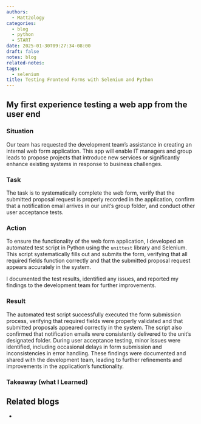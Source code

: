 ```yaml
---
authors:
  - Matt2ology
categories:
  - blog
  - python
  - START
date: 2025-01-30T09:27:34-08:00
draft: false
notes: blog
related-notes:
tags:
  - selenium
title: Testing Frontend Forms with Selenium and Python
---
```


## My first experience testing a web app from the user end

<!-- [Propose edits or changes on GitHub](link to GitHub repo of file) -->

### Situation

Our team has requested the development team’s assistance in creating an internal web
form application. This app will enable IT managers and group leads to propose projects that
introduce new services or significantly enhance existing systems in response to business
challenges.

### Task

The task is to systematically complete the web form, verify that the submitted proposal
request is properly recorded in the application, confirm that a notification email arrives in
our unit’s group folder, and conduct other user acceptance tests.

### Action

To ensure the functionality of the web form application, I developed an automated test
script in Python using the `unittest` library and Selenium. This script systematically fills out
and submits the form, verifying that all required fields function correctly and that the
submitted proposal request appears accurately in the system.

I documented the test results, identified any issues, and reported my
findings to the development team for further improvements.

### Result

The automated test script successfully executed the form submission process, verifying that
required fields were properly validated and that submitted proposals appeared correctly in
the system. The script also confirmed that notification emails were consistently delivered to
the unit’s designated folder. During user acceptance testing, minor issues were identified,
including occasional delays in form submission and inconsistencies in error handling. These
findings were documented and shared with the development team, leading to further
refinements and improvements in the application’s functionality.

### Takeaway (what I Learned)

## Related blogs

<!-- [Related blog post]({{< ref "/post/blog/path_to_file.md" >}}) -->

-
